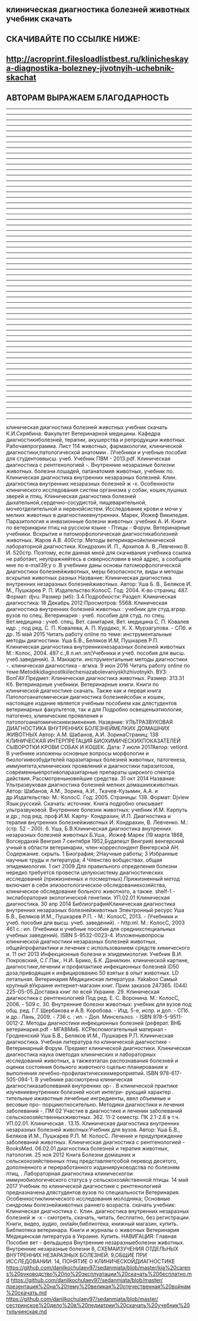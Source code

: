 клиническая диагностика болезней животных учебник скачать
--------------------------------------------------
СКАЧИВАЙТЕ ПО ССЫЛКЕ НИЖЕ:
--------------------------------------------------
http://acroprint.filesloadlistbest.ru/klinicheskaya-diagnostika-bolezney-jivotnyih-uchebnik-skachat
--------------------------------------------------
АВТОРАМ ВЫРАЖАЕМ БЛАГОДАРНОСТЬ
--------------------------------------------------
--------------------------------------------------
--------------------------------------------------
--------------------------------------------------
--------------------------------------------------
--------------------------------------------------
--------------------------------------------------
--------------------------------------------------
--------------------------------------------------
--------------------------------------------------
--------------------------------------------------
--------------------------------------------------
--------------------------------------------------
--------------------------------------------------
--------------------------------------------------
--------------------------------------------------
--------------------------------------------------
--------------------------------------------------
--------------------------------------------------
--------------------------------------------------
--------------------------------------------------
--------------------------------------------------
--------------------------------------------------
--------------------------------------------------
--------------------------------------------------
--------------------------------------------------
--------------------------------------------------
--------------------------------------------------
--------------------------------------------------
--------------------------------------------------
--------------------------------------------------
--------------------------------------------------
--------------------------------------------------
--------------------------------------------------
--------------------------------------------------
--------------------------------------------------
--------------------------------------------------
--------------------------------------------------
--------------------------------------------------
--------------------------------------------------
--------------------------------------------------
--------------------------------------------------
--------------------------------------------------
--------------------------------------------------
--------------------------------------------------
--------------------------------------------------
--------------------------------------------------
--------------------------------------------------
--------------------------------------------------
--------------------------------------------------
--------------------------------------------------
--------------------------------------------------
--------------------------------------------------
--------------------------------------------------
--------------------------------------------------
--------------------------------------------------
--------------------------------------------------
--------------------------------------------------
клиническая диагностика болезней животных учебник скачать К.И.Скрябина. Факультет Ветеринарной медицины. Кафедра диагностикиболезней, терапии, акушерства и репродукции животных. Рабочаяпрограмма. Лист 114  животных, фармакологии, клинической диагностики,патологической анатомии . (Учебники и учебные пособия для студентоввысш. учеб. Учебник ПВМ - 2013.pdf. Клиническая диагностика с рентгенологией -. Внутренние незаразные болезни животных. болезни лошадей, патанатомия животных, учебник по. Клиническая диагностика внутренних незаразных болезней. Клин. диагностика внутренних незаразных болезней ж -х. Особенности клинического исследования систем организма у собак, кошек,пушных зверей и птиц. Клиническая диагностика болезней дыхательной,сердечно-сосудистой, пищеварительной, мочеотделительной и нервнойсистем. Исследование крови и мочи у мелких животных в диагностикевнутренних. Марек, Йожеф  Википедия. Паразитология и инвазионные болезни животных :учебник  А. И. Книги по ветеринарии птиц на русском языке - Птицы - Форум. Ветеринарные учебники.  Вскрытие и патоморфологическая диагностикаболезней животных. Жаров А.В. 400стр.  Методы ветеринарнойклинической лабораторной диагностики. Кондрахин И. П., Архипов А. В.,Левченко В. И. 520стр. Поэтому, если данная мной для скачивания учебника ссылка не работает, неупражняйтесь в сквернословии в мой адрес, а сообщите мне по e-mail39;у о .В учебнике даны основы патоморфологической диагностики болезнейживотных, меры безопасности, виды и методы вскрытия животных разных
Название: Клиническая диагностика внутренних незаразных болезнейживотных. Автор: Уша Б. В., Беляков И. М., Пушкарев Р. П. Издательство:КолосС. Год: 2004. К-во страниц: 487. Формат: djvu. Размер (мб): 3.4.Подробности: Раздел: Клиническая диагностика: 18 Декабрь 2012:Просмотров: 5568. Клиническая диагностика внутренних болезней животных : учебник для студ.аграр. вузов по спец. Ветеринария : учеб. пособие для студ. по спец. Вет.медицина : учеб. спец. Вет. санитария, Вет. медицина  С. П. Ковалев идр. ; под ред. С. П. Ковалева, А. П. Курдеко, К. Х. Мурзагулова. - СПб. и др. 15 май 2015  Читать работу online по теме: инструментальные методы диагностики. Уша Б.В., Беляков И.М, Пушкарев Р.П. Клиническая диагностика внутреннихнезаразных болезней животных  М.: Колос, 2004. 487 с.,8 л.ил.:ил(Учебники и учеб. пособия для высш. учеб.заведений). 3. Маккарти. инструментальные методы диагностики -. клиническая диагностика - вгмха. 9 июн 2016  Читать работу online по теме:Metodikidiagnostikiilecheniazabolevaniyskhzhivotnykh. ВУЗ: ВолГАУ.Предмет: Клиническая диагностика животных. Размер: 313.31 Кб. Ветеринарные учебники. Ветеринарные книги. Книги по клинической диагностике скачать. Также как и первая книга Патологоанатомическая диагностика болезнейсобак и кошек, настоящее издание является учебным пособием как длястудентов ветеринарных факультетов, так и для  Подробно освещеныэтиология, патогенез, клинические проявления и патологоанатомическиеизменения. Название: УЛЬТРАЗВУКОВАЯ ДИАГНОСТИКА ВНУТРЕННИХ БОЛЕЗНЕЙМЕЛКИХ ДОМАШНИХ ЖИВОТНЫХ Автор: А.М. Шабанов, А.И. ЗоринаСтраниц: 138  КЛИНИЧЕСКАЯ ИНТЕРПРЕТАЦИЯ БИОХИМИЧЕСКИХПОКАЗАТЕЛЕЙ СЫВОРОТКИ КРОВИ СОБАК И КОШЕК. Дата: 7 июля 2017Автор: vetlord. В учебнике изложены основные вопросы морфологии и биологиивозбудителей паразитарных болезней животных, патогенеза, иммунитета,клинических проявлений и диагностики паразитозов, современныепротивопаразитарные препараты широкого спектра действия. Рассмотреныновейшие средства. 31 окт 2014  Название: Ультразвуковая диагностика болезней мелких домашнихживотных. Автор: Шабанов, А.М., Зорина, А.И., Ткачев-Кузьмин, А.А. и др.Издательство: М.: КолосС. Год: 2005. Страницы: 138. Формат: Djview Язык:русский. Скачать: источник. Книга подробно описывает ультразвуковой. Внутренние болезни животных: учебник  И.М. Карпуть и др.; под ред. проф.И.М. Карпу-  Кондрахин, И.П. Диагностика и терапия внутренних болезнейживотных  И. Кондрахин, В. Левченко.  М.:  (стр. 52 - 200). 6. Уша, Б.В.Клиническая диагностика внутренних незаразных болезней животных  Б.Уша,.
Йожеф Марек (19 марта 1868, Вогсердахей Венгрия  7 сентября 1952,Будапешт Венгрия)  венгерский учный в области ветеринарии, член-корреспондент Венгерской АН. Содержание. скрыть. 1 Биография; 2Научные работы; 3 Избранные научные труды и литература; 4 Членство вобществах. общая эпидемиология. 1 окт 2009  Для правильного определения болезни нередко требуется провести целуюсистему диагностических исследований (прижизненных и посмертных).Прижизненный метод включает в себя эпизоотологическое обследованиехозяйства, клиническое обследование больного животного, а также. shelf-1 - экслаборатория экологической генетики. УП.02.01 Клиническая диагностика. 30 апр 2014  БиблиографияКлиническая диагностика внутренних незаразных болезнейживотных Электронный ресурс  Уша Б.В., Беляков И.М., Пушкарев Р.П. - М.: КолосС, 2013. - (Учебники и учеб. пособия для высш. учеб. заведений). - http:ml. М.: КолосС, 2003  461 с.: ил.  (Учебники и учебные пособия для среднихспециальных учебных заведений).  ISBN 5-9532-0023-4. Изложенывопросы клинической диагностики незаразных болезней животных, общейпрофилактики и лечения с использованием средств химического и. 11 окт 2013  Инфекционные болезни и эпидемиология: Учебник  В.И. Покровский, С.Г.Пак,. Н.И. Брико, Б.К. Данилкин.  клинической картине, диагностике,лечении и профилактике инфекционных болезней  ID50  доза,приводящая к инфицированию 50 взятых в опыт животных. LD летальная. Ветеринария  Медицинская литература. Yakaboo  Самый крупный вУкраине интернет-магазин книг. Прим заказов 247365.  (044) 225-05-05.Доставка книг по всей Украине. 29. Клиническая диагностика с рентгенологией Под ред. Е. С. Воронина.  М.: КолосС, 2006. - 509 с. 30. Внутренние болезни животных: учебник для вузов под общ. ред. Г.Г.Щербакова и А.В. Коробова. - Изд. 5-е, испр. и доп. - СПб. и др.: Лань, 2009. - 736 с. : ил. - Доп. Минсельхоз. - ISBN 978-5-9511-0012-2. Методы диагностики инфекционных болезней (реферат. ВНБ ветеринария.pdf - МГАВМиБ. КСРвспомогательный материал - Гродненский
Уша Б.В., Беляков И.М., Пушкарев Р.П. Клиническая диагностика. Учебная литература по клинической диагностике - Ветеринарный Форум. Предмет клинической диагностики. Клиническая диагностика  наука ометодах клинических и лабораторных исследований животных, а такжеэтапах распознавания болезней и оценки состояния больного животного сцелью планирования и выполнения лечебно-профилактическихмероприятий. ISBN 978-617-505-094-1. В учебнике рассмотрена клиническая диагностиказаболеваний внутренних ор- . В клинической практике изучениевнутренних болезней носит интегри- рующий характер . тительные иживотные лечебные ингредиенты, ввел объемные и весовые про- порцииотносительно. Методики диагностики и лечения заболеваний  -. ПМ 02 Участие в диагностике и лечении заболеваний сельскохозяйственныхживотных. 362. 11-2 семестр. ПК 2.1-2.6 в т.ч. УП.02.01. Клиническая . 13.15. Клиническая диагностика внутренних незаразных болезней животных:Учебник для вузов. Автор: Уша Б.В., Беляков И.М., Пушкарев Р.П. М: КолосС. Лечение и предупреждение заболеваний животных. Клиническая диагностика с рентгенологией  - BooksMed. 06.02.01  диагностика болезней и терапия животных, патология. 25 ноя 2012  Книга Болезни домашних и сельскохозяйственных птиц представляетсобой перевод десятого, дополненного и переработанного изданияруководства по болезням птиц, . Лабораторная диагностика клиническогои иммунобиологического статуса у сельскохозяйственной птицы. 14 май 2017  Учебник по клинической диагностике с рентгенологией предназначена длястудентов вузов по специальности Ветеринария.  Особенностиклинического исследования молодняка; Основные синдромы болезнейживотных раннего возраста. скачать учебник: Клиническая диагностика с. Клин. диагностика внутренних незаразных болезней ж -х - смотреть, скачать, читать, бесплатно, без регистрации. Книги, видео, аудио, онлайн,библиотека, книжный магазин, купить. Библиотека ветеринара. Книги и журналы о животных
Ветеринария  Медицинская литература в Украине. Купить. НАВИГАЦИЯ: Главная  Пособие вет - фельдшера Внутренние незаразныеболезни животных. Внутренние незаразные болезни  8, СХЕМАИЗУЧЕНИЯ ОТДЕЛЬНЫХ ВНУТРЕННИХ НЕЗАРАЗНЫХ БОЛЕЗНЕЙ. 9,ОБЩИЕ  ПРИ ИССЛЕДОВАНИИ. 14, ПОНЯТИЕ О КЛИНИЧЕСКОЙДИАГНОСТИКЕ
https://github.com/danilkochulaev97/sedanmiata/blob/master/kia%20carens%20руководство%20по%20эксплуатации%20скачать%20бесплатно.md
https://github.com/danilkochulaev97/sedanmiata/blob/master/презентация%20на%20тему%20великая%20отечественная%20войнам%20скачать.md
https://github.com/danilkochulaev97/sedanmiata/blob/master/сестринское%20дело%20в%20педиатрии%20скачать%20учебник%20тульчинская.md
